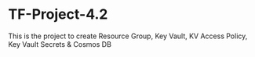 # TF-Project-4.2
This is the project to create Resource Group, Key Vault, KV Access Policy, Key Vault Secrets &amp; Cosmos DB
